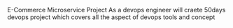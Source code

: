 E-Commerce Microservice Project
As a  devops engineer will craete 50days devops project which covers all the aspect of devops tools and concept
